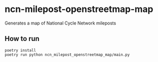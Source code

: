 # ncn-milepost-openstreetmap-map

Generates a map of National Cycle Network mileposts

## How to run

```shell
poetry install
poetry run python ncn_milepost_openstreetmap_map/main.py
```
